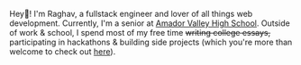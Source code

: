 Hey👋! I'm Raghav, a fullstack engineer and lover of all things web development. Currently, I'm a senior at [Amador Valley High School](https://amador.pleasantonusd.net). Outside of work & school, I spend most of my free time ~~writing college essays,~~ participating in hackathons & building side projects (which you're more than welcome to check out [here](/projects)).

